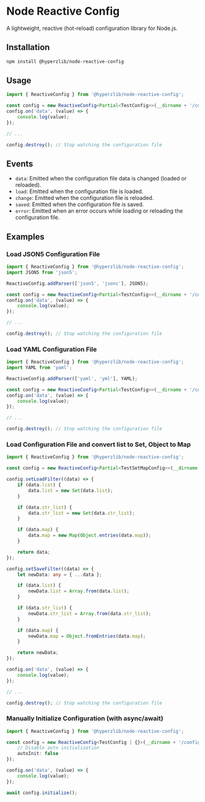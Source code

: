 # Node Reactive Config

A lightweight, reactive (hot-reload) configuration library for Node.js.

## Installation

```bash
npm install @hyperzlib/node-reactive-config
```

## Usage

```typescript
import { ReactiveConfig } from '@hyperzlib/node-reactive-config';

const config = new ReactiveConfig<Partial<TestConfig>>(__dirname + '/config/test-config.json', {});
config.on('data', (value) => {
    console.log(value);
});

// ...

config.destroy(); // Stop watching the configuration file
```

## Events

- `data`: Emitted when the configuration file data is changed (loaded or reloaded).
- `load`: Emitted when the configuration file is loaded.
- `change`: Emitted when the configuration file is reloaded.
- `saved`: Emitted when the configuration file is saved.
- `error`: Emitted when an error occurs while loading or reloading the configuration file.

## Examples

### Load JSON5 Configuration File

```typescript
import { ReactiveConfig } from '@hyperzlib/node-reactive-config';
import JSON5 from 'json5';

ReactiveConfig.addParser(['json5', 'jsonc'], JSON5);

const config = new ReactiveConfig<Partial<TestConfig>>(__dirname + '/config/test-config.json5', {});
config.on('data', (value) => {
    console.log(value);
});

// ...

config.destroy(); // Stop watching the configuration file
```

### Load YAML Configuration File

```typescript
import { ReactiveConfig } from '@hyperzlib/node-reactive-config';
import YAML from 'yaml';

ReactiveConfig.addParser(['yaml', 'yml'], YAML);

const config = new ReactiveConfig<Partial<TestConfig>>(__dirname + '/config/test-config.yaml', {});
config.on('data', (value) => {
    console.log(value);
});

// ...

config.destroy(); // Stop watching the configuration file
```

### Load Configuration File and convert list to Set, Object to Map

```typescript
import { ReactiveConfig } from '@hyperzlib/node-reactive-config';

const config = new ReactiveConfig<Partial<TestSetMapConfig>>(__dirname + '/config/test-config.json', {});

config.setLoadFilter((data) => {
    if (data.list) {
        data.list = new Set(data.list);
    }

    if (data.str_list) {
        data.str_list = new Set(data.str_list);
    }

    if (data.map) {
        data.map = new Map(Object.entries(data.map));
    }

    return data;
});

config.setSaveFilter((data) => {
    let newData: any = { ...data };

    if (data.list) {
        newData.list = Array.from(data.list);
    }

    if (data.str_list) {
        newData.str_list = Array.from(data.str_list);
    }

    if (data.map) {
        newData.map = Object.fromEntries(data.map);
    }

    return newData;
});

config.on('data', (value) => {
    console.log(value);
});

// ...

config.destroy(); // Stop watching the configuration file
```

### Manually Initialize Configuration (with async/await)

```typescript
import { ReactiveConfig } from '@hyperzlib/node-reactive-config';

const config = new ReactiveConfig<TestConfig | {}>(__dirname + '/config/test-config.json', {}, {
    // Disable auto initialization
    autoInit: false
});

config.on('data', (value) => {
    console.log(value);
});

await config.initialize();
```

